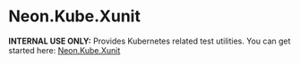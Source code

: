 ﻿Neon.Kube.Xunit
===============

**INTERNAL USE ONLY:** Provides Kubernetes related test utilities.  You can get started here: [Neon.Kube.Xunit](https://doc.neonkube.com/N_Neon_Kube_Xunit.htm)
